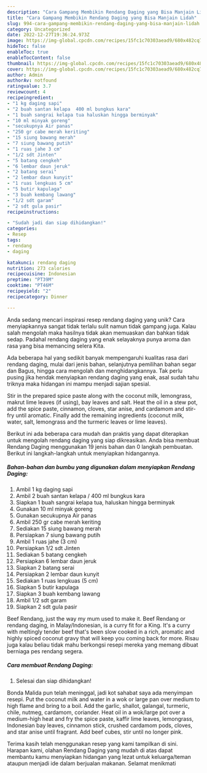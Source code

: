 ```yaml
---
description: "Cara Gampang Membikin Rendang Daging yang Bisa Manjain Lidah"
title: "Cara Gampang Membikin Rendang Daging yang Bisa Manjain Lidah"
slug: 994-cara-gampang-membikin-rendang-daging-yang-bisa-manjain-lidah
category: Uncategorized
date: 2022-12-27T19:36:24.973Z
image: https://img-global.cpcdn.com/recipes/15fc1c70303aead9/680x482cq70/rendang-daging-foto-resep-utama.jpg
hideToc: false
enableToc: true
enableTocContent: false
thumbnail: https://img-global.cpcdn.com/recipes/15fc1c70303aead9/680x482cq70/rendang-daging-foto-resep-utama.jpg
cover: https://img-global.cpcdn.com/recipes/15fc1c70303aead9/680x482cq70/rendang-daging-foto-resep-utama.jpg
author: Admin
authorAv: notfound
ratingvalue: 3.7
reviewcount: 4
recipeingredient:
- "1 kg daging sapi"
- "2 buah santan kelapa  400 ml bungkus kara"
- "1 buah sangrai kelapa tua haluskan hingga berminyak"
- "10 ml minyak goreng"
- "secukupnya Air panas"
- "250 gr cabe merah keriting"
- "15 siung bawang merah"
- "7 siung bawang putih"
- "1 ruas jahe 3 cm"
- "1/2 sdt Jinten"
- "5 batang cengkeh"
- "6 lembar daun jeruk"
- "2 batang serai"
- "2 lembar daun kunyit"
- "1 ruas lengkuas 5 cm"
- "5 butir kapulaga"
- "3 buah kembang lawang"
- "1/2 sdt garam"
- "2 sdt gula pasir"
recipeinstructions:

- "Sudah jadi dan siap dihidangkan!"
categories:
- Resep
tags:
- rendang
- daging

katakunci: rendang daging 
nutrition: 273 calories
recipecuisine: Indonesian
preptime: "PT39M"
cooktime: "PT46M"
recipeyield: "2"
recipecategory: Dinner

---
```





Anda sedang mencari inspirasi resep rendang daging yang unik? Cara menyiapkannya sangat tidak terlalu sulit namun tidak gampang juga. Kalau salah mengolah maka hasilnya tidak akan memuaskan dan bahkan tidak sedap. Padahal rendang daging yang enak selayaknya punya aroma dan rasa yang bisa memancing selera Kita.





Ada beberapa hal yang sedikit banyak mempengaruhi kualitas rasa dari rendang daging, mulai dari jenis bahan, selanjutnya pemilihan bahan segar dan Bagus, hingga cara mengolah dan menghidangkannya. Tak perlu pusing jika hendak menyiapkan rendang daging yang enak,      asal sudah tahu triknya maka hidangan ini mampu menjadi sajian spesial.














Stir in the prepared spice paste along with the coconut milk, lemongrass, makrut lime leaves (if using), bay leaves and salt. Heat the oil in a stew pot, add the spice paste, cinnamon, cloves, star anise, and cardamom and stir-fry until aromatic. Finally add the remaining ingredients (coconut milk, water, salt, lemongrass and the turmeric leaves or lime leaves).






Berikut ini ada beberapa cara mudah dan praktis yang dapat diterapkan untuk mengolah rendang daging yang siap dikreasikan. Anda bisa membuat Rendang Daging menggunakan 19 jenis bahan dan 0 langkah pembuatan. Berikut ini langkah-langkah untuk menyiapkan hidangannya.

<!--inarticleads1-->

##### Bahan-bahan dan bumbu yang digunakan dalam menyiapkan Rendang Daging:

1. Ambil 1 kg daging sapi
1. Ambil 2 buah santan kelapa / 400 ml bungkus kara
1. Siapkan 1 buah sangrai kelapa tua, haluskan hingga berminyak
1. Gunakan 10 ml minyak goreng
1. Gunakan secukupnya Air panas
1. Ambil 250 gr cabe merah keriting
1. Sediakan 15 siung bawang merah
1. Persiapkan 7 siung bawang putih
1. Ambil 1 ruas jahe (3 cm)
1. Persiapkan 1/2 sdt Jinten
1. Sediakan 5 batang cengkeh
1. Persiapkan 6 lembar daun jeruk
1. Siapkan 2 batang serai
1. Persiapkan 2 lembar daun kunyit
1. Sediakan 1 ruas lengkuas (5 cm)
1. Siapkan 5 butir kapulaga
1. Siapkan 3 buah kembang lawang
1. Ambil 1/2 sdt garam
1. Siapkan 2 sdt gula pasir


Beef Rendang, just the way my mum used to make it. Beef Rendang or rendang daging, in Malay/Indonesian, is a curry fit for a King. It&#39;s a curry with meltingly tender beef that&#39;s been slow cooked in a rich, aromatic and highly spiced coconut gravy that will keep you coming back for more. Risau juga kalau beliau tidak mahu berkongsi resepi mereka yang memang dibuat berniaga pes rendang segera. 

<!--inarticleads2-->

##### Cara membuat Rendang Daging:


1. Selesai dan siap dihidangkan!

Bonda Malida pun telah meninggal, jadi kot sahabat saya ada menyimpan resepi. Put the coconut milk and water in a wok or large pan over medium to high flame and bring to a boil. Add the garlic, shallot, galangal, turmeric, chile, nutmeg, cardamom, coriander. Heat oil in a wok/large pot over a medium-high heat and fry the spice paste, kaffir lime leaves, lemongrass, Indonesian bay leaves, cinnamon stick, crushed cardamom pods, cloves, and star anise until fragrant. Add beef cubes, stir until no longer pink. 

Terima kasih telah menggunakan resep yang kami tampilkan di sini. Harapan kami, olahan Rendang Daging yang mudah di atas dapat membantu kamu menyiapkan hidangan yang lezat untuk keluarga/teman ataupun menjadi ide dalam berjualan makanan. Selamat menikmati
